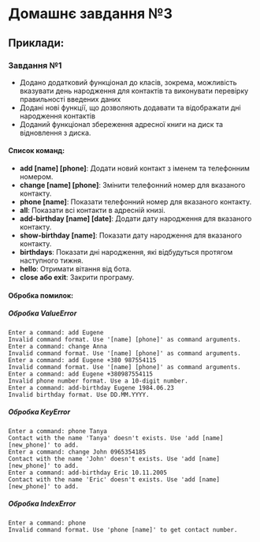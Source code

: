 # Домашнє завдання №3

## Приклади:
### Завдання №1

- Додано додатковий функціонал до класів, зокрема, можливість вказувати день народження для контактів та виконувати перевірку правильності введених даних
- Додані нові функції, що дозволяють додавати та відображати дні народження контактів
- Доданий функціонал збереження адресної книги на диск та відновлення з диска.

#### Список команд:

- **add [name] [phone]**: Додати новий контакт з іменем та телефонним номером.
- **change [name] [phone]**: Змінити телефонний номер для вказаного контакту.
- **phone [name]**: Показати телефонний номер для вказаного контакту.
- **all**: Показати всі контакти в адресній книзі.
- **add-birthday [name] [date]**: Додати дату народження для вказаного контакту.
- **show-birthday [name]**: Показати дату народження для вказаного контакту.
- **birthdays**: Показати дні народження, які відбудуться протягом наступного тижня.
- **hello**: Отримати вітання від бота.
- **close або exit**: Закрити програму.

#### Обробка помилок:

##### Обробка ValueError
```
Enter a command: add Eugene
Invalid command format. Use '[name] [phone]' as command arguments.
Enter a command: change Anna
Invalid command format. Use '[name] [phone]' as command arguments.
Enter a command: add Eugene +380 987554115
Invalid command format. Use '[name] [phone]' as command arguments.
Enter a command: add Eugene +380987554115
Invalid phone number format. Use a 10-digit number.
Enter a command: add-birthday Eugene 1984.06.23
Invalid birthday format. Use DD.MM.YYYY.
```
##### Обробка KeyError
```
Enter a command: phone Tanya
Contact with the name 'Tanya' doesn't exists. Use 'add [name] [new_phone]' to add.
Enter a command: change John 0965354185
Contact with the name 'John' doesn't exists. Use 'add [name] [new_phone]' to add.
Enter a command: add-birthday Eric 10.11.2005
Contact with the name 'Eric' doesn't exists. Use 'add [name] [new_phone]' to add.
```

##### Обробка IndexError
```
Enter a command: phone
Invalid command format. Use 'phone [name]' to get contact number.